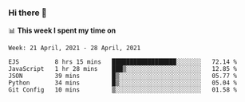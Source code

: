 ### Hi there 👋

📊 __This week I spent my time on__
<!--START_SECTION:waka-->
```text
Week: 21 April, 2021 - 28 April, 2021

EJS          8 hrs 15 mins   ██████████████████░░░░░░░   72.14 % 
JavaScript   1 hr 28 mins    ███▒░░░░░░░░░░░░░░░░░░░░░   12.85 % 
JSON         39 mins         █▒░░░░░░░░░░░░░░░░░░░░░░░   05.77 % 
Python       34 mins         █▒░░░░░░░░░░░░░░░░░░░░░░░   05.04 % 
Git Config   10 mins         ▒░░░░░░░░░░░░░░░░░░░░░░░░   01.58 % 
```
<!--END_SECTION:waka-->
<!--
**SREEHARI-M-S/SREEHARI-M-S** is a ✨ _special_ ✨ repository because its `README.md` (this file) appears on your GitHub profile.

Here are some ideas to get you started:

- 🔭 I’m currently working on ...
- 🌱 I’m currently learning ...
- 👯 I’m looking to collaborate on ...
- 🤔 I’m looking for help with ...
- 💬 Ask me about ...
- 📫 How to reach me: ...
- 😄 Pronouns: ...
- ⚡ Fun fact: ...
-->
